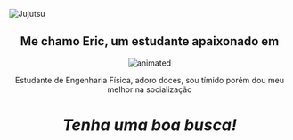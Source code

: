 ![Jujutsu](https://user-images.githubusercontent.com/81690594/130728558-8c53847e-77da-4d56-a743-e336d684bc5b.gif)

<h2 align='center'>Me chamo Eric, um estudante apaixonado em</h2>

<p align="center">
  <img src="https://user-images.githubusercontent.com/81690594/130866404-40fc1d56-275a-40c5-a2a1-f184531bcf8d.gif" alt="animated" />
</p>

<p align='center'>Estudante de Engenharia Física, adoro doces, sou tímido porém dou meu melhor na socialização</p>
<h1 align='center'><i>Tenha uma boa busca!</i></h1>
